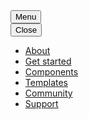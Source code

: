 <nav class="au-main-nav" aria-label="main navigation">
  <div class="container">
    <div class="row">
      <div class="col-md-12">
        <div id="main-nav-default" class="au-main-nav__content">
          <button
            aria-controls="main-nav-default"
            class="au-main-nav__toggle au-main-nav__toggle--open"
            onClick="return AU.mainNav.Toggle( this )">
            Menu
          </button>
          <div class="au-main-nav__menu">
            <div class="au-main-nav__menu-inner">
              <div class="au-main-nav__focus-trap-top"></div>
              <button
                aria-controls="main-nav-default"
                class="au-main-nav__toggle au-main-nav__toggle--close"
                onClick="return AU.mainNav.Toggle( this )">
                Close
              </button>
              <ul class="au-link-list">
                <li><a href="#">About</a></li>
                <li><a href="#">Get started</a></li>
                <li class="active"><a href="#">Components</a></li>
                <li><a href="#">Templates</a></li>
                <li><a href="#">Community</a></li>
                <li><a href="#">Support</a></li>
              </ul>
              <div class="au-main-nav__focus-trap-bottom"></div>
            </div>
          </div>
          <div
            class="au-main-nav__overlay"
            aria-controls="main-nav-default"
            onClick="return AU.mainNav.Toggle( this )">
          </div>
        </div>
      </div>
    </div>
  </div>
</nav>
